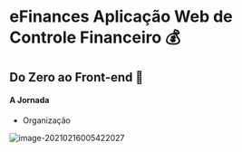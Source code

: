 # eFinances Aplicação Web de Controle Financeiro :moneybag:



## Do Zero ao Front-end :art:

#### A Jornada

- Organização

![image-20210216005422027](/home/michael/.config/Typora/typora-user-images/image-20210216005422027.png)